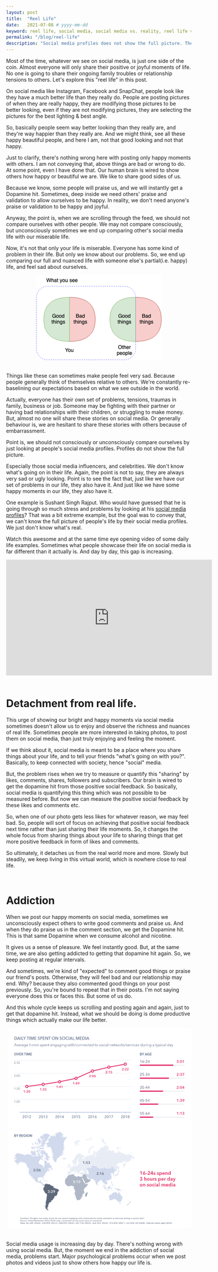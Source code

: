 ```yaml
---
layout: post
title:  "Reel Life"
date:   2021-07-08 # yyyy-mm-dd
keyword: reel life, social media, social media vs. reality, reel life vs. real life
permalink: "/blog/reel-life"
description: "Social media profiles does not show the full picture. They only show the good/positive side of the coin. Exploring this fact in this post."
---
```


Most of the time, whatever we see on social media, is just one side of the coin. Almost everyone will only share their positive or joyful moments of life. No one is going to share their ongoing family troubles or relationship tensions to others. Let's explore this "reel life" in this post. 

On social media like Instagram, Facebook and SnapChat, people look like they have a much better life than they really do.
People are posting pictures of when they are really happy, they are modifying those pictures to be better looking, even if they are not modifying pictures, they are selecting the pictures for the best lighting & best angle.

So, basically people seem way better looking than they really are, and they're way happier than they really are. And we might think, see all these happy beautiful people, and here I am, not that good looking and not that happy.

Just to clarify, there's nothing wrong here with posting only happy moments with others. I am not conveying that, above things are bad or wrong to do. At some point, even I have done that. Our human brain is wired to show others how happy or beautiful we are. We like to share good sides of us.

Because we know, some people will praise us, and we will instantly get a Dopamine hit. Sometimes, deep inside we need others' praise and validation to allow ourselves to be happy. In reality, we don't need anyone's praise or validation to be happy and joyful. 

Anyway, the point is, when we are scrolling through the feed, we should not compare ourselves with other people. We may not compare consciously, but unconsciously sometimes we end up comparing other's social media life with our miserable life.

Now, it's not that only your life is miserable. Everyone has some kind of problem in their life. But only we know about our problems. So, we end up comparing our full and nuanced life with someone else's partial(i.e. happy) life, and feel sad about ourselves.

<center><img src="../assets/what_you_see_vs_reality.png"/></center>
<br/>

Things like these can sometimes make people feel very sad. Because people generally think of themselves relative to others. We're constantly re-baselining our expectations based on what we see outside in the world.

Actually, everyone has their own set of problems, tensions, traumas in family, business or job. Someone may be fighting with their partner or having bad relationships with their children, or struggling to make money. But, almost no one will share these stories on social media. Or generally behaviour is, we are hesitant to share these stories with others because of embarrassment. 

Point is, we should not consciously or unconsciously compare ourselves by just looking at people's social media profiles. Profiles do not show the full picture.

Especially those social media influencers, and celebrities. We don't know what's going on in their life. Again, the point is not to say, they are always very sad or ugly looking. Point is to see the fact that, just like we have our set of problems in our life, they also have it. And just like we have some happy moments in our life, they also have it.

One example is Sushant Singh Rajput. Who would have guessed that he is going through so much stress and problems by looking at his <a href="https://www.instagram.com/sushantsinghrajput/" target="_blank">social media profiles</a>? That was a bit extreme example, but the goal was to convey that, we can't know the full picture of people's life by their social media profiles. We just don't know what's real.

Watch this awesome and at the same time eye opening video of some daily life examples. Sometimes what people showcase their life on social media is far different than it actually is. And day by day, this gap is increasing.

<center><iframe width="560" height="315" src="https://www.youtube.com/embed/0EFHbruKEmw" title="YouTube video player" frameborder="0" allow="accelerometer; autoplay; clipboard-write; encrypted-media; gyroscope; picture-in-picture" allowfullscreen></iframe></center>
<br/>

# Detachment from real life.

This urge of showing our bright and happy moments via social media sometimes doesn't allow us to enjoy and observe the richness and nuances of real life. Sometimes people are more interested in taking photos, to post them on social media, than just truly enjoying and feeling the moment.

If we think about it, social media is meant to be a place where you share things about your life, and to tell your friends "what's going on with you?". Basically, to keep connected with society, hence "social" media.

But, the problem rises when we try to measure or quantify this "sharing" by likes, comments, shares, followers and subscribers. Our brain is wired to get the dopamine hit from those positive social feedback. So basically, social media is quantifying this thing which was not possible to be measured before. But now we can measure the positive social feedback by these likes and comments etc.

So, when one of our photo gets less likes for whatever reason, we may feel bad. So, people will sort of focus on achieving that positive social feedback next time rather than just sharing their life moments. So, it changes the whole focus from sharing things about your life to sharing things that get more positive feedback in form of likes and comments.

So ultimately, it detaches us from the real world more and more. Slowly but steadily, we keep living in this virtual world, which is nowhere close to real life.  

<br/>

# Addiction

When we post our happy moments on social media, sometimes we unconsciously expect others to write good comments and praise us. And when they do praise us in the comment section, we get the Dopamine hit. This is that same Dopamine when we consume alcohol and nicotine.

It gives us a sense of pleasure. We feel instantly good. But, at the same time, we are also getting addicted to getting that dopamine hit again. So, we keep posting at regular intervals.

And sometimes, we're kind of "expected" to comment good things or praise our friend's posts. Otherwise, they will feel bad and our relationship may end. Why? because they also commented good things on your post previously. So, you're bound to repeat that in their posts. I'm not saying everyone does this or faces this. But some of us do.

And this whole cycle keeps us scrolling and posting again and again, just to get that dopamine hit. Instead, what we should be doing is dome productive things which actually make our life better.     

<center><img src="../assets/time_spent_on_social_media.png"/></center>
<br/>

Social media usage is increasing day by day. There's nothing wrong with using social media. But, the moment we end in the addiction of social media, problems start. Major psychological problems occur when we post photos and videos just to show others how happy our life is.

  










  
